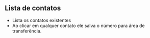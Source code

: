 ## Lista de contatos

- Lista os contatos existentes
- Ao clicar em qualquer contato ele salva o número para área de transferência.